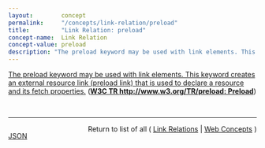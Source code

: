 ```yaml
---
layout:        concept
permalink:     "/concepts/link-relation/preload"
title:         "Link Relation: preload"
concept-name:  Link Relation
concept-value: preload
description: "The preload keyword may be used with link elements. This keyword creates an external resource link (preload link) that is used to declare a resource and its fetch properties."
---
```


[The preload keyword may be used with link elements. This keyword creates an external resource link (preload link) that is used to declare a resource and its fetch properties.](http://www.w3.org/TR/preload/#link-type-preload "Read documentation for Link Relation &#34;preload&#34;") (**[W3C TR http://www.w3.org/TR/preload: Preload](/specs/W3C/TR/preload "This specification defines the preload keyword that may be used with link elements. This keyword provides a declarative fetch primitive that initiates an early fetch and separates fetching from resource execution.")**)

<br/>
<hr/>

<p style="float : left"><a href="./preload.json" title="JSON representing this particular Web Concept value">JSON</a></p>
<p style="text-align: right">Return to list of all ( <a href="../link-relation/">Link Relations</a> | <a href="../">Web Concepts</a> )</p>
